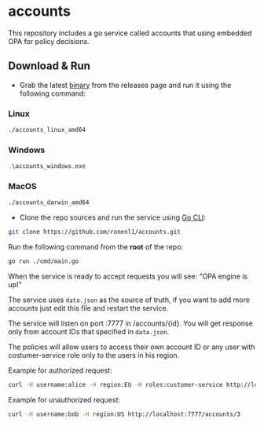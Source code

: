 # accounts

This repository includes a go service called accounts that using embedded OPA for policy decisions.

## Download & Run
- Grab the latest [binary](https://github.com/ronenl1/accounts/releases) from the releases page and run it using the following command:
### Linux
```bash
./accounts_linux_amd64
```
### Windows
```powershell
.\accounts_windows.exe
```
### MacOS
```bash
./accounts_darwin_amd64
```
- Clone the repo sources and run the service using [Go CLI](https://golang.org/dl/):
```bash
git clone https://github.com/ronenl1/accounts.git
```
Run the following command from the **root** of the repo:
```bash
go run ./cmd/main.go
```

When the service is ready to accept requests you will see: "OPA engine is up!"

The service uses `data.json` as the source of truth, if you want to add more accounts just edit this file and restart the service.

The service will listen on port :7777 in /accounts/{id}. You will get response only from account IDs that specified in `data.json`.

The policies will allow users to access their own account ID or any user with costumer-service role only to the users in his region.

Example for authorized request:
```bash
curl -H username:alice -H region:EU -H roles:customer-service http://localhost:7777/accounts/2
```

Example for unauthorized request:
```bash
curl -H username:bob -H region:US http://localhost:7777/accounts/3
```
